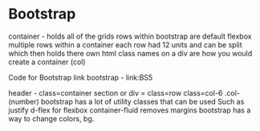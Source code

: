 # Bootstrap

container - holds all of the grids
    rows within bootstrap are default flexbox
    multiple rows within a container 
    each row had 12 units and can be split which then holds there own html
    class names on a div are how you would create a container (col)


Code for Bootstrap
    link bootstrap - link:BS5

header - class=container
    section or div = class=row 
        class=col-6
.col-(number) 
bootstrap has a lot of utility classes that can be used
    Such as justify
    d-flex for flexbox
    container-fluid removes margins 
    bootstrap has a way to change colors, bg.
    